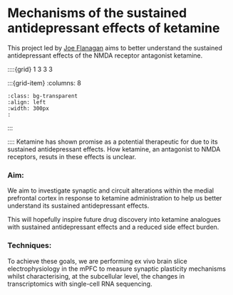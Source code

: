 # Mechanisms of the sustained antidepressant effects of ketamine

This project led by [Joe Flanagan](../our-team/members/joeflanagan) aims to better understand the sustained 
antidepressant effects of the NMDA receptor antagonist ketamine.


::::{grid} 1 3 3 3

:::{grid-item}
:columns: 8
```{image} ../img/projects/ketamine-structure.png 
:class: bg-transparent
:align: left
:width: 300px
:
```
:::



::::
Ketamine has shown promise as a potential therapeutic for due to its sustained antidepressant effects.
How ketamine, an antagonist to NMDA receptors, resuts in these effects is unclear.

### Aim:
We aim to investigate synaptic and circuit alterations within the medial prefrontal cortex
in response to ketamine administration to help us better understand its sustained antidepressant effects.

This will hopefully inspire future drug discovery into ketamine analogues 
with sustained antidepressant effects and a reduced side effect burden.

### Techniques:
To achieve these goals, we are performing ex vivo brain slice electrophysiology in the mPFC to measure synaptic plasticity mechanisms 
whilst characterising, at the subcellular level, the changes in transcriptomics with single-cell RNA sequencing.


